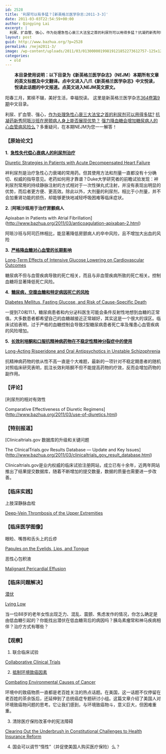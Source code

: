```yaml
---
id: 2528
title: '利尿可以有多猛？[新英格兰医学杂志:2011-3-3]'
date: 2011-03-03T22:54:59+00:00
author: Qingying Lai
excerpt: |
  利尿、扩血管、强心，作为处理急性心衰三大法宝之首的利尿剂可以用得多猛？抗凝药新秀阿哌沙班在房颤病人身上能否展现优势？强力降血糖会增加糖尿病人的心血管病风险么？多重疑问，在本期NEJM为您一一解答！
layout: post
guid: http://www.bazhua.org/?p=2528
permalink: /nejm2011-3/
image: /wp-content/uploads/2011/03/01300000199819121852273612757-125x125.gif
categories:
  - old
---
```

<p style="padding-left: 30px;">
  <strong>本目录使用说明：以下目录为《新英格兰医学杂志》（NEJM）本期所有文章的英文标题及中文翻译。点中文进入八爪《新英格兰医学杂志》中文悦读，悦读此话题的中文报道。点英文进入NEJM英文原文。</strong>
</p>

阳春三月，累椟不辍，美好生活，幸福悦读。 这里是新英格兰医学杂志[364卷第9期](http://www.nejm.org/toc/nejm/364/9)中文目录。

利尿、扩血管、强心，[作为处理急性心衰三大法宝之首的利尿剂可以用得多猛?](http://www.bazhua.org/2011/03/use-of-diuretics.html)  [抗凝药新秀阿哌沙班在房颤病人身上能否展现优势？](http://www.bazhua.org/2011/03/anticoagulation-apixaban-2.html) [强力降血糖会增加糖尿病人的心血管病风险么](http://www.bazhua.org/2011/03/intensive-glucose-lowering-cardiovascular.html)？多重疑问，在本期NEJM为您一一解答！

### 【原始论文】

**1.  [急性失代偿心衰病人的利尿剂治疗](http://www.bazhua.org/2011/03/use-of-diuretics.html)**
  
[Diuretic Strategies in Patients with Acute Decompensated Heart Failure](http://www.nejm.org/doi/full/10.1056/NEJMoa1005419?query=featured_home)
  
袢利尿剂是治疗急性心力衰竭的常用药。但其使用方法和剂量一直都没有十分确切、权威的指导意见。老药如何用才靠谱？Duke大学研究者的前瞻试验发现：袢利尿剂常用的持续静脉注射的方式相对于一次性弹丸式注射，并没有表现出明显的优势，而后者更方便、更高效。除此以外，大剂量的利尿剂，相比于小剂量，并不会加重肾功能的损伤，却能够更快地减轻呼吸困难等临床症状。</p> 

</a>**2.** [**阿哌沙班用于治疗房颤病人**
  
Apixaban in Patients with Atrial Fibrillation](http://www.bazhua.org/2011/03/anticoagulation-apixaban-2.html)
  
阿哌沙班与阿司匹林相比，能显著降低房颤病人的卒中风险，且不增加大出血的风险</p> 

</a>**3.  [严格降血糖对心血管的长期影响](http://www.bazhua.org/2011/03/intensive-glucose-lowering-cardiovascular.html)**
  
[Long-Term Effects of Intensive Glucose Lowering on Cardiovascular Outcomes](http://www.nejm.org/doi/full/10.1056/NEJMoa1006524)
  
糖尿病不但与血管疾病导致的死亡相关，而且与非血管疾病所致的死亡相关。控制血糖将显著降低死亡风险。

 **4.  [糖尿病，空腹血糖和特定病因死亡的风险](http://www.bazhua.org/2011/03/diabetes-mellitus-fasting-glucose-and-risk-of-cause-specific-death.html)**
  
[Diabetes Mellitus, Fasting Glucose, and Risk of Cause-Specific Death](http://www.nejm.org/doi/full/10.1056/NEJMoa1008862)
  
一提到7.0和11.1，糖尿病患者和内分泌科医生可能会条件反射性地想到血糖的正常值。大多数患者都希望自己的血糖越接近正常越好，其实这是一个很大的误区。临床试验表明，过于严格的血糖控制会导致2型糖尿病患者死亡率及罹患心血管疾病的风险增加。

**5.  [长效利培酮和口服抗精神病药物在不稳定性精神分裂症中的使用](http://www.bazhua.org/2011/03/risperidone.html)**
  
[Long-Acting Risperidone and Oral Antipsychotics in Unstable Schizophrenia](http://www.nejm.org/doi/full/10.1056/NEJMoa1005987)
  
抗精神病药物的依从性不高一直是个大难题，最新的一项针对不稳定期患者的随机对照临床研究表明，肌注长效利哌酮不但不能提高药物的疗效，反而会增加药物的副作用。

### 【评论】

[利尿剂的相对有效性
  
Comparative Effectiveness of Diuretic Regimens](http://www.bazhua.org/2011/03/use-of-diuretics.html)

### 【特别报道】

[Clinicaltrials.gov 数据库的升级和关键问题
  
The ClinicalTrials.gov Results Database — Update and Key Issues](http://www.bazhua.org/2011/03/clinicaltrials_gov_result_database.html)
  
Clinicaltrials.gov是业内权威的临床试验注册网站，成立已有十余年，近两年网站推出了结果提交数据库，随着不断增加的提交数量，数据的质量也需要进一步改善。

### 【临床实践】

上肢深静脉血栓
  
[Deep-Vein Thrombosis of the Upper Extremities](http://www.nejm.org/doi/full/10.1056/NEJMcp1008740)

### 【临床医学图像】

眼睑、嘴唇和舌头上的丘疹
  
[Papules on the Eyelids, Lips, and Tongue](http://www.nejm.org/doi/full/10.1056/NEJMicm1003203)
  
恶性心包积液
  
[Malignant Pericardial Effusion](http://www.nejm.org/doi/full/10.1056/NEJMicm1009066)

### 【临床问题解决】

[潜伏](http://www.bazhua.org/2011/02/hypoglycemia.html)
  
[Lying Low](http://www.nejm.org/doi/full/10.1056/NEJMcps0903869)
  
当一位88岁的老年女性出现乏力、混乱、震颤、焦虑发作的情况，你怎么确定是由低血糖引起的？你能找出潜伏在低血糖背后的病因吗？胰岛素瘤常和神马疾病相伴？治疗方式有哪些？

### 【观察】

1. 联合临床试验
  
[Collaborative Clinical Trials](http://www.nejm.org/doi/full/10.1056/NEJMp1013194)
  
2. [抵制环境致癌因素](http://www.bazhua.org/2011/03/environment-and-cancer.html)
  
[Combating Environmental Causes of Cancer](http://www.nejm.org/doi/full/10.1056/NEJMp1006634)
  
环境中的致癌物质一直都是老百姓关注的热点话题。在美国，这一话题不仅停留在老百姓的茶余饭后，还延伸到了总统癌症专题研讨小组。这篇文章介绍了美国人对环境致癌物问题的思考。它让我们感到，与环境致癌物斗，意义巨大，但困难重重。
  
3. 清除医疗保险改革中的宪法障碍
  
[Clearing Out the Underbrush in Constitutional Challenges to Health Insurance Reform](http://healthpolicyandreform.nejm.org/?p=13706&query=home)
  
4. 国会可以调节“惰性”（并促使美国人购买医疗保险）么？
